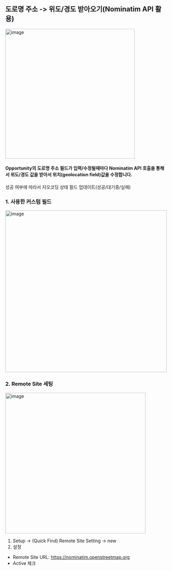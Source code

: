 ## 도로명 주소 -> 위도/경도 받아오기(Nominatim API 활용)
<img width="404" alt="image" src="https://github.com/user-attachments/assets/ebfb6eca-ffeb-4532-b51a-447923ec6925" />

#### Opportunity의 도로명 주소 필드가 입력/수정될때마다 Nominatim API 호출을 통해서 위도/경도 값을 받아서 위치(geolocation field)값을 수정합니다.
성공 여부에 따라서 지오코딩 상태 필드 업데이트(성공/대기중/실패)

### 1. 사용한 커스텀 필드
<img width="504" alt="image" src="https://github.com/user-attachments/assets/a3545717-b1b9-40c4-9d4e-5ca87e23503d" />

### 2. Remote Site 세팅
<img width="438" alt="image" src="https://github.com/user-attachments/assets/354f5b53-2d57-4036-95a4-da5bbf5744bf" />

1) Setup -> (Quick Find) Remote Site Setting -> new
2) 설정
- Remote Site URL: https://nominatim.openstreetmap.org
- Active 체크


